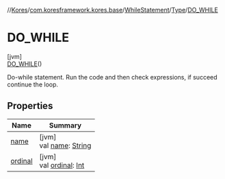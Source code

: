 //[Kores](../../../../../index.md)/[com.koresframework.kores.base](../../../index.md)/[WhileStatement](../../index.md)/[Type](../index.md)/[DO_WHILE](index.md)

# DO_WHILE

[jvm]\
[DO_WHILE](index.md)()

Do-while statement. Run the code and then check expressions, if succeed continue the loop.

## Properties

| Name | Summary |
|---|---|
| [name](name.md) | [jvm]<br>val [name](name.md): [String](https://kotlinlang.org/api/latest/jvm/stdlib/kotlin/-string/index.html) |
| [ordinal](ordinal.md) | [jvm]<br>val [ordinal](ordinal.md): [Int](https://kotlinlang.org/api/latest/jvm/stdlib/kotlin/-int/index.html) |
